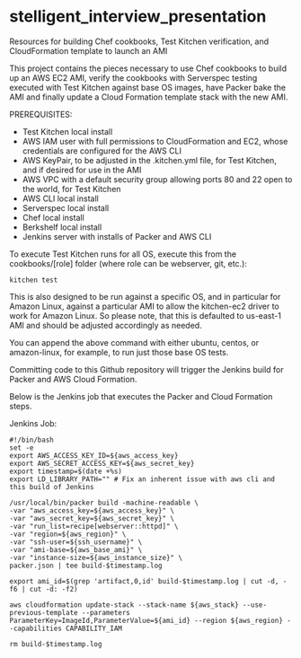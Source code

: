 # stelligent_interview_presentation
Resources for building Chef cookbooks, Test Kitchen verification, and CloudFormation template to launch an AMI

This project contains the pieces necessary to use Chef cookbooks to build up an AWS EC2 AMI, verify the cookbooks with Serverspec testing executed with Test Kitchen against base OS images, have Packer bake the AMI and finally update a Cloud Formation template stack with the new AMI.

PREREQUISITES:
- Test Kitchen local install
- AWS IAM user with full permissions to CloudFormation and EC2, whose credentials are configured for the AWS CLI
- AWS KeyPair, to be adjusted in the .kitchen.yml file, for Test Kitchen, and if desired for use in the AMI
- AWS VPC with a default security group allowing ports 80 and 22 open to the world, for Test Kitchen
- AWS CLI local install
- Serverspec local install
- Chef local install
- Berkshelf local install
- Jenkins server with installs of Packer and AWS CLI

To execute Test Kitchen runs for all OS, execute this from the cookbooks/[role] folder (where role can be webserver, git, etc.):
```
kitchen test
```

This is also designed to be run against a specific OS, and in particular for Amazon Linux, against a particular AMI to allow the kitchen-ec2 driver to work for Amazon Linux.  So please note, that this is defaulted to us-east-1 AMI and should be adjusted accordingly as needed.

You can append the above command with either ubuntu, centos, or amazon-linux, for example, to run just those base OS tests.

Committing code to this Github repository will trigger the Jenkins build for Packer and AWS Cloud Formation.

Below is the Jenkins job that executes the Packer and Cloud Formation steps.

Jenkins Job:
```
#!/bin/bash
set -e
export AWS_ACCESS_KEY_ID=${aws_access_key}
export AWS_SECRET_ACCESS_KEY=${aws_secret_key}
export timestamp=$(date +%s)
export LD_LIBRARY_PATH="" # Fix an inherent issue with aws cli and this build of Jenkins

/usr/local/bin/packer build -machine-readable \
-var "aws_access_key=${aws_access_key}" \
-var "aws_secret_key=${aws_secret_key}" \
-var "run_list=recipe[webserver::httpd]" \
-var "region=${aws_region}" \
-var "ssh-user=${ssh_username}" \
-var "ami-base=${aws_base_ami}" \
-var "instance-size=${aws_instance_size}" \
packer.json | tee build-$timestamp.log

export ami_id=$(grep 'artifact,0,id' build-$timestamp.log | cut -d, -f6 | cut -d: -f2)

aws cloudformation update-stack --stack-name ${aws_stack} --use-previous-template --parameters ParameterKey=ImageId,ParameterValue=${ami_id} --region ${aws_region} --capabilities CAPABILITY_IAM

rm build-$timestamp.log
```
